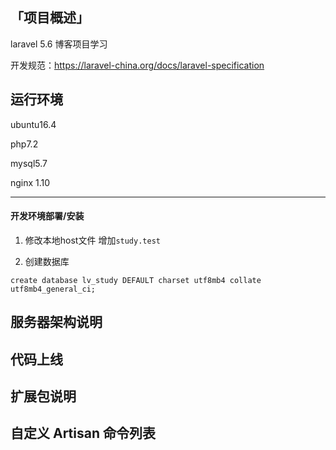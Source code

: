 ## 「项目概述」
laravel 5.6 博客项目学习

开发规范：https://laravel-china.org/docs/laravel-specification

## 运行环境
ubuntu16.4 

php7.2

mysql5.7

nginx 1.10

---

#### 开发环境部署/安装
1. 修改本地host文件 增加`study.test`

1. 创建数据库 

```
create database lv_study DEFAULT charset utf8mb4 collate utf8mb4_general_ci;
```



## 服务器架构说明

## 代码上线

## 扩展包说明

## 自定义 Artisan 命令列表



